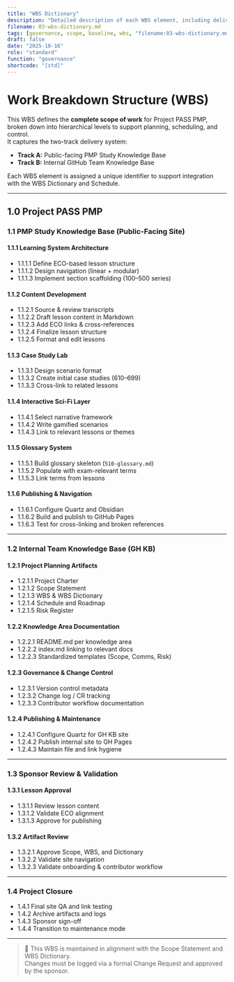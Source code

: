 ```yaml
---
title: "WBS Dictionary"
description: "Detailed description of each WBS element, including deliverables, activities, and responsibilities."
filename: 03-wbs-dictionary.md
tags: [governance, scope, baseline, wbs, "filename:03-wbs-dictionary.md"]
draft: false
date: "2025-10-16"
role: "standard"
function: "governance"
shortcode: "[std]"
---
```


# Work Breakdown Structure (WBS)

This WBS defines the **complete scope of work** for Project PASS PMP, broken down into hierarchical levels to support planning, scheduling, and control.  
It captures the two-track delivery system:

- **Track A:** Public-facing PMP Study Knowledge Base  
- **Track B:** Internal GitHub Team Knowledge Base

Each WBS element is assigned a unique identifier to support integration with the WBS Dictionary and Schedule.

---

## 1.0 Project PASS PMP

### 1.1 PMP Study Knowledge Base (Public-Facing Site)

#### 1.1.1 Learning System Architecture  
- 1.1.1.1 Define ECO-based lesson structure  
- 1.1.1.2 Design navigation (linear + modular)  
- 1.1.1.3 Implement section scaffolding (100–500 series)

#### 1.1.2 Content Development  
- 1.1.2.1 Source & review transcripts  
- 1.1.2.2 Draft lesson content in Markdown  
- 1.1.2.3 Add ECO links & cross-references  
- 1.1.2.4 Finalize lesson structure  
- 1.1.2.5 Format and edit lessons

#### 1.1.3 Case Study Lab  
- 1.1.3.1 Design scenario format  
- 1.1.3.2 Create initial case studies (610–699)  
- 1.1.3.3 Cross-link to related lessons

#### 1.1.4 Interactive Sci-Fi Layer  
- 1.1.4.1 Select narrative framework  
- 1.1.4.2 Write gamified scenarios  
- 1.1.4.3 Link to relevant lessons or themes

#### 1.1.5 Glossary System  
- 1.1.5.1 Build glossary skeleton (`510-glossary.md`)  
- 1.1.5.2 Populate with exam-relevant terms  
- 1.1.5.3 Link terms from lessons

#### 1.1.6 Publishing & Navigation  
- 1.1.6.1 Configure Quartz and Obsidian  
- 1.1.6.2 Build and publish to GitHub Pages  
- 1.1.6.3 Test for cross-linking and broken references

---

### 1.2 Internal Team Knowledge Base (GH KB)

#### 1.2.1 Project Planning Artifacts  
- 1.2.1.1 Project Charter  
- 1.2.1.2 Scope Statement  
- 1.2.1.3 WBS & WBS Dictionary  
- 1.2.1.4 Schedule and Roadmap  
- 1.2.1.5 Risk Register

#### 1.2.2 Knowledge Area Documentation  
- 1.2.2.1 README.md per knowledge area  
- 1.2.2.2 index.md linking to relevant docs  
- 1.2.2.3 Standardized templates (Scope, Comms, Risk)

#### 1.2.3 Governance & Change Control  
- 1.2.3.1 Version control metadata  
- 1.2.3.2 Change log / CR tracking  
- 1.2.3.3 Contributor workflow documentation

#### 1.2.4 Publishing & Maintenance  
- 1.2.4.1 Configure Quartz for GH KB site  
- 1.2.4.2 Publish internal site to GH Pages  
- 1.2.4.3 Maintain file and link hygiene

---

### 1.3 Sponsor Review & Validation

#### 1.3.1 Lesson Approval  
- 1.3.1.1 Review lesson content  
- 1.3.1.2 Validate ECO alignment  
- 1.3.1.3 Approve for publishing

#### 1.3.2 Artifact Review  
- 1.3.2.1 Approve Scope, WBS, and Dictionary  
- 1.3.2.2 Validate site navigation  
- 1.3.2.3 Validate onboarding & contributor workflow

---

### 1.4 Project Closure

- 1.4.1 Final site QA and link testing  
- 1.4.2 Archive artifacts and logs  
- 1.4.3 Sponsor sign-off  
- 1.4.4 Transition to maintenance mode

---

> 📎 This WBS is maintained in alignment with the Scope Statement and WBS Dictionary.  
> Changes must be logged via a formal Change Request and approved by the sponsor.

